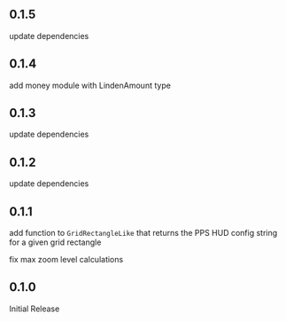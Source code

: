 ## 0.1.5

update dependencies

## 0.1.4

add money module with LindenAmount type

## 0.1.3

update dependencies

## 0.1.2

update dependencies

## 0.1.1

add function to `GridRectangleLike` that returns the PPS HUD config string
for a given grid rectangle

fix max zoom level calculations

## 0.1.0

Initial Release
